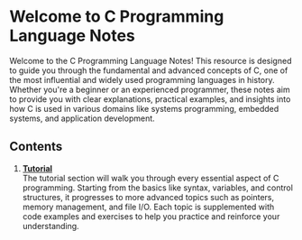 # Welcome to C Programming Language Notes

Welcome to the C Programming Language Notes! This resource is designed to guide you through the fundamental and advanced concepts of C, one of the most influential and widely used programming languages in history. Whether you're a beginner or an experienced programmer, these notes aim to provide you with clear explanations, practical examples, and insights into how C is used in various domains like systems programming, embedded systems, and application development.

## Contents

1. [**Tutorial**](tutorial/index.md)  
   The tutorial section will walk you through every essential aspect of C programming. Starting from the basics like syntax, variables, and control structures, it progresses to more advanced topics such as pointers, memory management, and file I/O. Each topic is supplemented with code examples and exercises to help you practice and reinforce your understanding.
